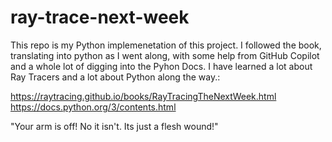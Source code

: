 # ray-trace-next-week

This repo is my Python implemenetation of this project. I followed the book, translating into python as I went along, with some help from GitHub Copilot and a whole lot of digging into the Pyhon Docs. I have learned a lot about Ray Tracers and a lot about Python along the way.:

https://raytracing.github.io/books/RayTracingTheNextWeek.html
https://docs.python.org/3/contents.html

"Your arm is off! No it isn't. Its just a flesh wound!"
